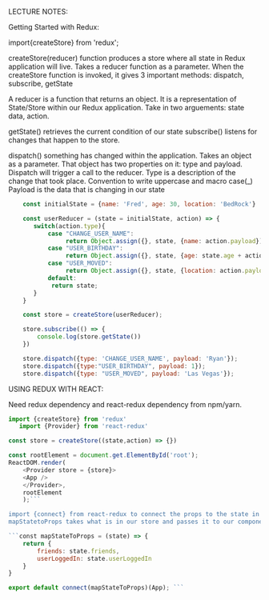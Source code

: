 LECTURE NOTES:

Getting Started with Redux:

import{createStore} from 'redux'; 

createStore(reducer) function produces a store where all state in Redux application will live. Takes a reducer function as a parameter.
When the createStore function is invoked, it gives 3 important methods: dispatch, subscribe, getState

A reducer is a function that returns an object. It is a representation of State/Store  within our Redux application. Take in two arguements: state data, action.

getState() retrieves the current condition of our state
subscribe() listens for changes that happen to the store. 

dispatch() something has changed within the application. Takes an object as a parameter. That object has two properties on it: type and payload. Dispatch will trigger a call to the reducer. 
Type is a description of the change that took place. Convention to write uppercase and macro case(_)
Payload is the data that is changing in our state

```Javascript
    const initialState = {name: 'Fred', age: 30, location: 'BedRock'}

    const userReducer = (state = initialState, action) => {
       switch(action.type){
           case "CHANGE_USER_NAME":
                return Object.assign({}, state, {name: action.payload}); 
           case "USER_BIRTHDAY":
                return Object.assign({}, state, {age: state.age + action.payload}); 
           case "USER_MOVED":
                return Object.assign({}, state, {location: action.payload}); 
           default:
            return state; 
       }
    }

    const store = createStore(userReducer); 

    store.subscribe(() => {
        console.log(store.getState())
    })

    store.dispatch({type: 'CHANGE_USER_NAME', payload: 'Ryan'}); 
    store.dispatch({type:"USER_BIRTHDAY", payload: 1}); 
    store.dispatch({type: "USER_MOVED", payload: 'Las Vegas'}); 
```

USING REDUX WITH REACT: 

Need redux dependency and react-redux dependency from npm/yarn.

```Javascript
import {createStore} from 'redux'
   import {Provider} from 'react-redux'

const store = createStore((state,action) => {})

const rootElement = document.get.ElementById('root'); 
ReactDOM.render(
    <Provider store = {store}>
    <App />
    </Provider>, 
    rootElement
    );```

import {connect} from react-redux to connect the props to the state in the redux store
mapStatetoProps takes what is in our store and passes it to our component as props.

```const mapStateToProps = (state) => {
    return {
        friends: state.friends,
        userLoggedIn: state.userLoggedIn
    }
}

export default connect(mapStateToProps)(App); ```


